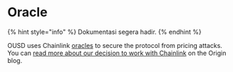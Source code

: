 # Oracle

{% hint style="info" %}
Dokumentasi segera hadir.
{% endhint %}

OUSD uses Chainlink [oracles](../../core-concepts/price-oracles.md) to secure the protocol from pricing attacks. You can [read more about our decision to work with Chainlink](https://blog.originprotocol.com/how-origin-uses-chainlink-oracles-to-secure-ousd-bff5601e840e) on the Origin blog.

